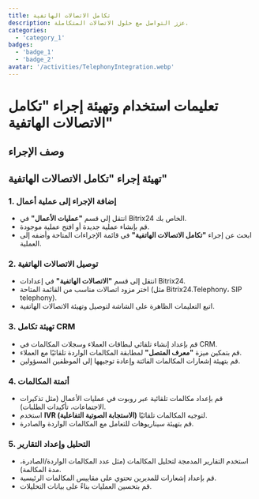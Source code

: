 ```yaml
---
title: تكامل الاتصالات الهاتفية
description: عزز التواصل مع حلول الاتصالات المتكاملة.
categories: 
  - 'category_1'
badges:
  - 'badge_1'
  - 'badge_2'
avatar: '/activities/TelephonyIntegration.webp'
---
```


# تعليمات استخدام وتهيئة إجراء "تكامل الاتصالات الهاتفية"

## وصف الإجراء

## **تهيئة إجراء "تكامل الاتصالات الهاتفية"**

### 1. إضافة الإجراء إلى عملية أعمال
- انتقل إلى قسم **"عمليات الأعمال"** في Bitrix24 الخاص بك.
- قم بإنشاء عملية جديدة أو افتح عملية موجودة.
- ابحث عن إجراء **"تكامل الاتصالات الهاتفية"** في قائمة الإجراءات المتاحة وأضفه إلى العملية.

### 2. توصيل الاتصالات الهاتفية
- انتقل إلى قسم **"الاتصالات الهاتفية"** في إعدادات Bitrix24.
- اختر مزود اتصالات مناسب من القائمة المتاحة (مثل Bitrix24.Telephony، SIP telephony).
- اتبع التعليمات الظاهرة على الشاشة لتوصيل وتهيئة الاتصالات الهاتفية.

### 3. تهيئة تكامل CRM
- قم بإعداد إنشاء تلقائي لبطاقات العملاء وسجلات المكالمات في CRM.
- قم بتمكين ميزة **"معرف المتصل"** لمطابقة المكالمات الواردة تلقائيًا مع العملاء.
- قم بتهيئة إشعارات المكالمات الفائتة وإعادة توجيهها إلى الموظفين المسؤولين.

### 4. أتمتة المكالمات
- قم بإعداد مكالمات تلقائية عبر روبوت في عمليات الأعمال (مثل تذكيرات الاجتماعات، تأكيدات الطلبات).
- استخدم **IVR (الاستجابة الصوتية التفاعلية)** لتوجيه المكالمات تلقائيًا.
- قم بتهيئة سيناريوهات للتعامل مع المكالمات الواردة والصادرة.

### 5. التحليل وإعداد التقارير
- استخدم التقارير المدمجة لتحليل المكالمات (مثل عدد المكالمات الواردة/الصادرة، مدة المكالمة).
- قم بإعداد إشعارات للمديرين تحتوي على مقاييس المكالمات الرئيسية.
- قم بتحسين العمليات بناءً على بيانات التحليلات.